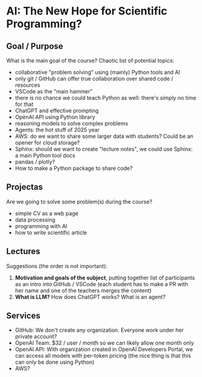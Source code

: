 # AI: The New Hope for Scientific Programming?

## Goal / Purpose

What is the main goal of the course? Chaotic list of potential topics:

* collaborative "problem solving" using (mainly) Python tools and AI
* only git / GitHub can offer true collaboration over shared code / resources
* VSCode as the "main hammer"
* there is no chance we could teach Python as well: there's simply no time for that
* ChatGPT and effective prompting
* OpenAI API using Python library
* reasoning models to solve complex problems
* Agents: the hot stuff of 2025 year
* AWS: do we want to share some larger data with students? Could be an opener for cloud storage?
* Sphinx: should we want to create "lecture notes", we could use Sphinx: a main Python tool docs
* pandas / plotly?
* How to make a Python package to share code?

## Projectas

Are we going to solve some problem(s) during the course?

* simple CV as a web page
* data processing
* programming with AI
* how to write scientific article

## Lectures

Suggestions (the order is not important):

1. **Motivation and goals of the subject**, putting together list of participants as an intro into GitHub / VSCode (each student has to make a PR with her name and one of the teachers merges the content)
2. **What is LLM?** How does ChatGPT works? What is an agent?

## Services

* GitHub: We don't create any organization. Everyone work under her private account?
* OpenAI Team: $32 / user / month so we can likely allow one month only
* OpenAI API: With organization created in OpenAI Developers Portal, we can access all models with per-token pricing (the nice thing is that this can only be done using Python)
* AWS?